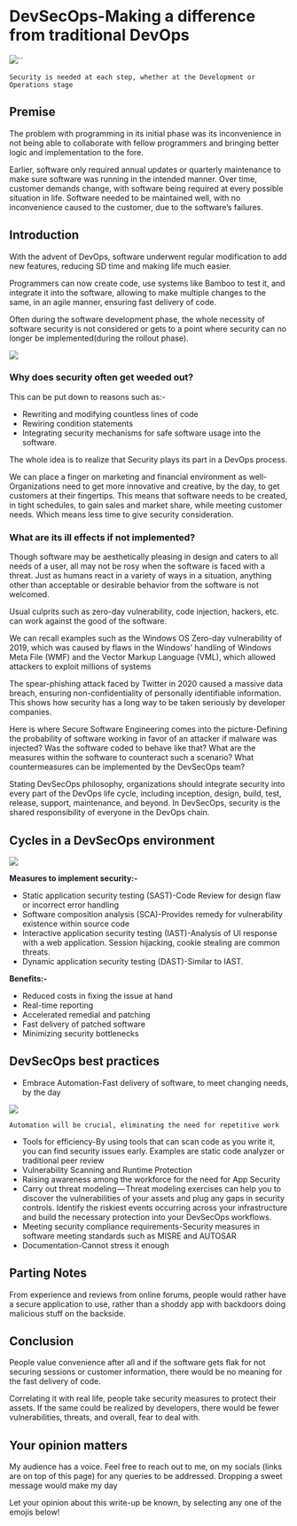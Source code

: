# DevSecOps-Making a difference from traditional DevOps

&#x20;                                 ![](https://cdn-images-1.medium.com/max/1000/1\*lNpNo9WDV-j9QPWy42gOBA.jpeg)``

`Security is needed at each step, whether at the Development or Operations stage`

## Premise

The problem with programming in its initial phase was its inconvenience in not being able to collaborate with fellow programmers and bringing better logic and implementation to the fore.

Earlier, software only required annual updates or quarterly maintenance to make sure software was running in the intended manner. Over time, customer demands change, with software being required at every possible situation in life. Software needed to be maintained well, with no inconvenience caused to the customer, due to the software’s failures.

## Introduction

With the advent of DevOps, software underwent regular modification to add new features, reducing SD time and making life much easier.

Programmers can now create code, use systems like Bamboo to test it, and integrate it into the software, allowing to make multiple changes to the same, in an agile manner, ensuring fast delivery of code.

Often during the software development phase, the whole necessity of software security is not considered or gets to a point where security can no longer be implemented(during the rollout phase).

&#x20;                                             ![](https://cdn-images-1.medium.com/max/1000/1\*fbCBCYdifru2-JS1hFY3Fw.png)

### **Why does security often get weeded out?**

This can be put down to reasons such as:-

* Rewriting and modifying countless lines of code
* Rewiring condition statements
* Integrating security mechanisms for safe software usage into the software.

The whole idea is to realize that Security plays its part in a DevOps process.

We can place a finger on marketing and financial environment as well-Organizations need to get more innovative and creative, by the day, to get customers at their fingertips. This means that software needs to be created, in tight schedules, to gain sales and market share, while meeting customer needs. Which means less time to give security consideration.

### **What are its ill effects if not implemented?**

Though software may be aesthetically pleasing in design and caters to all needs of a user, all may not be rosy when the software is faced with a threat. Just as humans react in a variety of ways in a situation, anything other than acceptable or desirable behavior from the software is not welcomed.

Usual culprits such as zero-day vulnerability, code injection, hackers, etc. can work against the good of the software.

We can recall examples such as the Windows OS Zero-day vulnerability of 2019, which was caused by flaws in the Windows’ handling of Windows Meta File (WMF) and the Vector Markup Language (VML), which allowed attackers to exploit millions of systems

The spear-phishing attack faced by Twitter in 2020 caused a massive data breach, ensuring non-confidentiality of personally identifiable information. This shows how security has a long way to be taken seriously by developer companies.

Here is where Secure Software Engineering comes into the picture-Defining the probability of software working in favor of an attacker if malware was injected? Was the software coded to behave like that? What are the measures within the software to counteract such a scenario? What countermeasures can be implemented by the DevSecOps team?

Stating DevSecOps philosophy, organizations should integrate security into every part of the DevOps life cycle, including inception, design, build, test, release, support, maintenance, and beyond. In DevSecOps, security is the shared responsibility of everyone in the DevOps chain.

## **Cycles in a DevSecOps environment**

&#x20;                                      ![](https://cdn-images-1.medium.com/max/1000/1\*KK6JHM91gRvpBmxDz0171Q.png)

**Measures to implement security:-**

* Static application security testing (SAST)-Code Review for design flaw or incorrect error handling&#x20;
* Software composition analysis (SCA)-Provides remedy for vulnerability existence within source code
* Interactive application security testing (IAST)-Analysis of UI response with a web application. Session hijacking, cookie stealing are common threats.
* Dynamic application security testing (DAST)-Similar to IAST.

**Benefits:-**

* Reduced costs in fixing the issue at hand
* Real-time reporting
* Accelerated remedial and patching
* Fast delivery of patched software
* Minimizing security bottlenecks

## **DevSecOps best practices**

* Embrace Automation-Fast delivery of software, to meet changing needs, by the day

&#x20;                                              ![](https://cdn-images-1.medium.com/max/1000/1\*R2AY3zUQDNMK\_p586B9eaw.png)

&#x20;  `Automation will be crucial, eliminating the need for repetitive work`   &#x20;

* Tools for efficiency-By using tools that can scan code as you write it, you can find security issues early. Examples are static code analyzer or traditional peer review
* Vulnerability Scanning and Runtime Protection
* Raising awareness among the workforce for the need for App Security
* Carry out threat modeling — Threat modeling exercises can help you to discover the vulnerabilities of your assets and plug any gaps in security controls. Identify the riskiest events occurring across your infrastructure and build the necessary protection into your DevSecOps workflows.
* Meeting security compliance requirements-Security measures in software meeting standards such as MISRE and AUTOSAR
* Documentation-Cannot stress it enough

## Parting Notes

From experience and reviews from online forums, people would rather have a secure application to use, rather than a shoddy app with backdoors doing malicious stuff on the backside.&#x20;

## Conclusion

People value convenience after all and if the software gets flak for not securing sessions or customer information, there would be no meaning for the fast delivery of code.

Correlating it with real life, people take security measures to protect their assets. If the same could be realized by developers, there would be fewer vulnerabilities, threats, and overall, fear to deal with.

## Your opinion matters

My audience has a voice. Feel free to reach out to me, on my socials (links are on top of this page) for any queries to be addressed. Dropping a sweet message would make my day

Let your opinion about this write-up be known, by selecting any one of the emojis below!
